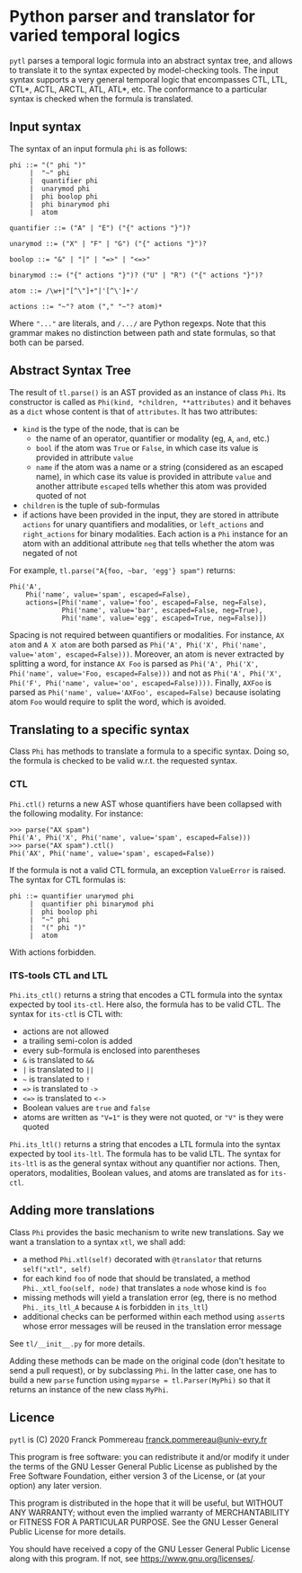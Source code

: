 # Python parser and translator for varied temporal logics

`pytl` parses a temporal logic formula into an abstract syntax tree, and allows to translate it to the syntax expected by model-checking tools. The input syntax supports a very general temporal logic that encompasses CTL, LTL, CTL\*, ACTL, ARCTL, ATL, ATL\*, etc. The conformance to a particular syntax is checked when the formula is translated.

## Input syntax

The syntax of an input formula `phi` is as follows:

    phi ::= "(" phi ")"
         |  "~" phi
         |  quantifier phi
         |  unarymod phi
         |  phi boolop phi
         |  phi binarymod phi
         |  atom

    quantifier ::= ("A" | "E") ("{" actions "}")?
    
    unarymod ::= ("X" | "F" | "G") ("{" actions "}")?
    
    boolop ::= "&" | "|" | "=>" | "<=>"
    
    binarymod ::= ("{" actions "}")? ("U" | "R") ("{" actions "}")?
    
    atom ::= /\w+|"[^\"]+"|'[^\']+'/
    
    actions ::= "~"? atom ("," "~"? atom)*

Where `"..."` are literals, and `/.../` are Python regexps. Note that this grammar makes no distinction between path and state formulas, so that both can be parsed.

## Abstract Syntax Tree

The result of `tl.parse()` is an AST provided as an instance of class `Phi`. Its constructor is called as `Phi(kind, *children, **attributes)` and it behaves as a `dict` whose content is that of `attributes`. It has two attributes:

 - `kind` is the type of the node, that is can be
    - the name of an operator, quantifier or modality (eg, `A`, `and`, etc.)
    - `bool` if the atom was `True` or `False`, in which case its value is provided in attribute `value`
    - `name` if the atom was a name or a string (considered as an escaped name), in which case its value is provided in attribute `value` and another attribute `escaped` tells whether this atom was provided quoted of not
 - `children` is the tuple of sub-formulas
 - if actions have been provided in the input, they are stored in attribute `actions` for unary quantifiers and modalities, or `left_actions` and `right_actions` for binary modalities. Each action is a `Phi` instance for an atom with an additional attribute `neg` that tells whether the atom was negated of not

For example, `tl.parse("A{foo, ~bar, 'egg'} spam")` returns:

    Phi('A',
        Phi('name', value='spam', escaped=False),
        actions=[Phi('name', value='foo', escaped=False, neg=False),
                 Phi('name', value='bar', escaped=False, neg=True),
                 Phi('name', value='egg', escaped=True, neg=False)])

Spacing is not required between quantifiers or modalities. For instance, `AX atom` and `A X atom` are both parsed as `Phi('A', Phi('X', Phi('name', value='atom', escaped=False)))`. Moreover, an atom is never extracted by splitting a word, for instance `AX Foo` is parsed as `Phi('A', Phi('X', Phi('name', value='Foo, escaped=False)))` and not as `Phi('A', Phi('X', Phi('F', Phi('name', value='oo', escaped=False))))`. Finally, `AXFoo` is parsed as `Phi('name', value='AXFoo', escaped=False)` because isolating atom `Foo` would require to split the word, which is avoided.

## Translating to a specific syntax

Class `Phi` has methods to translate a formula to a specific syntax. Doing so, the formula is checked to be valid w.r.t. the requested syntax.

### CTL

`Phi.ctl()` returns a new AST whose quantifiers have been collapsed with the following modality. For instance:

    >>> parse("AX spam")
    Phi('A', Phi('X', Phi('name', value='spam', escaped=False)))
    >>> parse("AX spam").ctl()
    Phi('AX', Phi('name', value='spam', escaped=False))

If the formula is not a valid CTL formula, an exception `ValueError` is raised. The syntax for CTL formulas is:

    phi ::= quantifier unarymod phi
         |  quantifier phi binarymod phi
         |  phi boolop phi
         |  "~" phi
         |  "(" phi ")"
         |  atom

With actions forbidden.

### ITS-tools CTL and LTL

`Phi.its_ctl()` returns a string that encodes a CTL formula into the syntax expected by tool `its-ctl`. Here also, the formula has to be valid CTL. The syntax for `its-ctl` is CTL with:

  - actions are not allowed
  - a trailing semi-colon is added
  - every sub-formula is enclosed into parentheses
  - `&` is translated to `&&`
  - `|` is translated to `||`
  - `~` is translated to `!`
  - `=>` is translated to `->`
  - `<=>` is translated to `<->`
  - Boolean values are `true` and `false`
  - atoms are written as `"V=1"` is they were not quoted, or `"V"` is they were quoted

`Phi.its_ltl()` returns a string that encodes a LTL formula into the syntax expected by tool `its-ltl`. The formula has to be valid LTL. The syntax for `its-ltl` is as the general syntax without any quantifier nor actions. Then, operators, modalities, Boolean values, and atoms are translated as for `its-ctl`.

## Adding more translations

Class `Phi` provides the basic mechanism to write new translations. Say we want a translation to a syntax `xtl`, we shall add:

 - a method `Phi.xtl(self)` decorated with `@translator` that returns `self("xtl", self)`
 - for each kind `foo` of node that should be translated, a method `Phi._xtl_foo(self, node)` that translates a `node` whose kind is `foo`
 - missing methods will yield a translation error (eg, there is no method `Phi._its_ltl_A` because `A` is forbidden in `its_ltl`)
 - additional checks can be performed within each method using `assert`s whose error messages will be reused in the translation error message

See `tl/__init__.py` for more details.

Adding these methods can be made on the original code (don't hesitate to send a pull request), or by subclassing `Phi`. In the latter case, one has to build a new `parse` function using `myparse = tl.Parser(MyPhi)` so that it returns an instance of the new class `MyPhi`.

## Licence

`pytl` is (C) 2020 Franck Pommereau <franck.pommereau@univ-evry.fr>

This program is free software: you can redistribute it and/or modify it under the terms of the GNU Lesser General Public License as published by the Free Software Foundation, either version 3 of the License, or (at your option) any later version.

This program is distributed in the hope that it will be useful, but WITHOUT ANY WARRANTY; without even the implied warranty of MERCHANTABILITY or FITNESS FOR A PARTICULAR PURPOSE. See the GNU Lesser General Public License for more details.

You should have received a copy of the GNU Lesser General Public License along with this program. If not, see <https://www.gnu.org/licenses/>.
